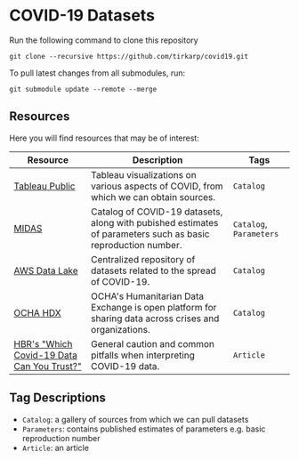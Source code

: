 # COVID-19 Datasets

Run the following command to clone this repository
```
git clone --recursive https://github.com/tirkarp/covid19.git
```

To pull latest changes from all submodules, run:
```
git submodule update --remote --merge
```

## Resources
Here you will find resources that may be of interest:

| Resource | Description | Tags |
|-|-|-|
| [Tableau Public](https://public.tableau.com/en-us/s/covid-19-viz-gallery) | Tableau visualizations on various aspects of COVID, from which we can obtain sources. | `Catalog` |
| [MIDAS](https://midasnetwork.us/covid-19/#resources) | Catalog of COVID-19 datasets, along with pubished estimates of parameters such as basic reproduction number. | `Catalog`, `Parameters` |
| [AWS Data Lake](https://aws.amazon.com/blogs/big-data/a-public-data-lake-for-analysis-of-covid-19-data/) | Centralized repository of datasets related to the spread of COVID-19. | `Catalog` |
| [OCHA HDX](https://data.humdata.org/dataset) | OCHA's Humanitarian Data Exchange is open platform for sharing data across crises and organizations. | `Catalog` |
| [HBR's "Which Covid-19 Data Can You Trust?"](https://hbr.org/2020/05/which-covid-19-data-can-you-trust) | General caution and common pitfalls when interpreting COVID-19 data. | `Article` |


## Tag Descriptions
- `Catalog`: a gallery of sources from which we can pull datasets
- `Parameters`: contains published estimates of parameters e.g. basic reproduction number
- `Article`: an article
